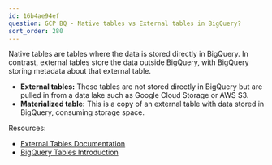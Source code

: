 ```yaml
---
id: 16b4ae94ef
question: GCP BQ - Native tables vs External tables in BigQuery?
sort_order: 280
---
```


Native tables are tables where the data is stored directly in BigQuery. In contrast, external tables store the data outside BigQuery, with BigQuery storing metadata about that external table.

- **External tables:** These tables are not stored directly in BigQuery but are pulled in from a data lake such as Google Cloud Storage or AWS S3.
- **Materialized table:** This is a copy of an external table with data stored in BigQuery, consuming storage space.

Resources:

- [External Tables Documentation](https://cloud.google.com/bigquery/docs/external-tables)
- [BigQuery Tables Introduction](https://cloud.google.com/bigquery/docs/tables-intro)
